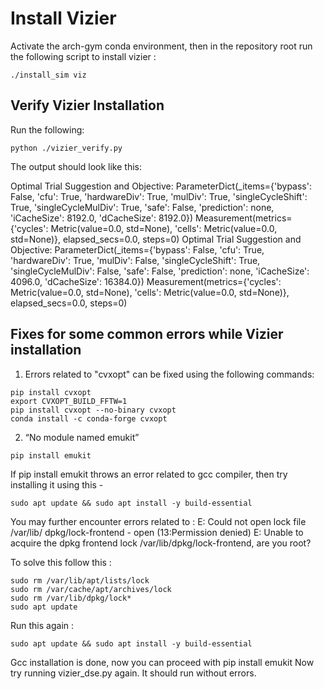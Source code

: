 # Install Vizier

Activate the arch-gym conda environment, then in the repository root run the following script to install vizier :

```
./install_sim viz
```

## Verify Vizier Installation 
Run the following:
```
python ./vizier_verify.py
```

The output should look like this:

Optimal Trial Suggestion and Objective: ParameterDict(_items={'bypass': False, 'cfu': True, 'hardwareDiv': True, 'mulDiv': True, 'singleCycleShift': True, 'singleCycleMulDiv': True, 'safe': False, 'prediction': none, 'iCacheSize': 8192.0, 'dCacheSize': 8192.0}) Measurement(metrics={'cycles': Metric(value=0.0, std=None), 'cells': Metric(value=0.0, std=None)}, elapsed_secs=0.0, steps=0)
Optimal Trial Suggestion and Objective: ParameterDict(_items={'bypass': False, 'cfu': True, 'hardwareDiv': True, 'mulDiv': False, 'singleCycleShift': True, 'singleCycleMulDiv': False, 'safe': False, 'prediction': none, 'iCacheSize': 4096.0, 'dCacheSize': 16384.0}) Measurement(metrics={'cycles': Metric(value=0.0, std=None), 'cells': Metric(value=0.0, std=None)}, elapsed_secs=0.0, steps=0)

## Fixes for some common errors while Vizier installation 
1. Errors related to "cvxopt" can be fixed using the following commands:
```
pip install cvxopt
export CVXOPT_BUILD_FFTW=1
pip install cvxopt --no-binary cvxopt
conda install -c conda-forge cvxopt
```

2. “No module named emukit”
```
pip install emukit
```

If pip install emukit throws an error related to gcc compiler, then try installing it using this -
```
sudo apt update && sudo apt install -y build-essential
```

You may further encounter errors related to : E: Could not open lock file /var/lib/ dpkg/lock-frontend - open (13:Permission denied) E: Unable to acquire the dpkg frontend lock /var/lib/dpkg/lock-frontend, are you root?

To solve this follow this :
```
sudo rm /var/lib/apt/lists/lock
sudo rm /var/cache/apt/archives/lock
sudo rm /var/lib/dpkg/lock*
sudo apt update
```
Run this again : 
```
sudo apt update && sudo apt install -y build-essential 
```

Gcc installation is done, now you can proceed with pip install emukit 
Now try running vizier_dse.py again. It should run without errors. 
